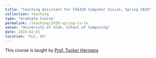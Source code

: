 ```yaml
---
title: "Teaching Assistant for CS6320 Computer Vision, Spring 2020"
collection: teaching
type: "Graduate Course"
permalink: /teaching/2020-spring-cv-tk
venue: "University of Utah, School of Computing"
date: 2019-02-01
location: "SLC, US"
---
```



This course is taught by [Prof. Tucker Hermans](https://robot-learning.cs.utah.edu/thermans)

